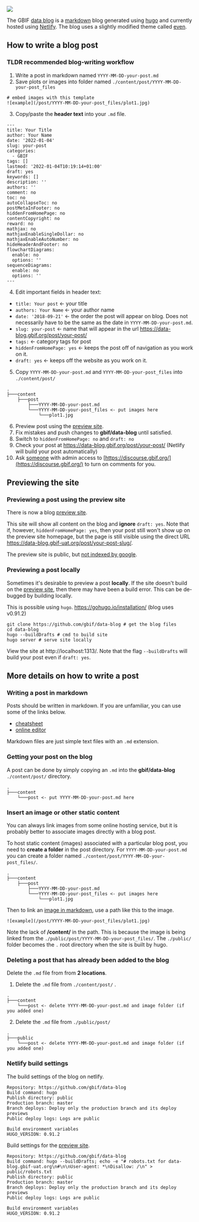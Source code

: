 
![](https://raw.githubusercontent.com/gbif/data-blog/master/static/logo.png)

The GBIF [data blog](https://data-blog.gbif.org/) is a [markdown](https://github.com/adam-p/markdown-here/wiki/Markdown-Cheatsheet) blog generated using [hugo](https://gohugo.io/) and currently hosted using [Netlify](https://www.netlify.com/).  The blog uses a slightly modified theme called [even](https://github.com/olOwOlo/hugo-theme-even).  

How to write a blog post 
------
### TLDR recommended blog-writing workflow 

1. Write a post in markdown named `YYYY-MM-DD-your-post.md` 
2. Save plots or images into folder named `./content/post/YYYY-MM-DD-your-post_files`

```
# embed images with this template
![example](/post/YYYY-MM-DD-your-post_files/plot1.jpg)
```

3. Copy/paste the **header text** into your `.md` file. 
```
---
title: Your Title
author: Your Name
date: '2022-01-04'
slug: your-post
categories:
  - GBIF
tags: []
lastmod: '2022-01-04T10:19:14+01:00'
draft: yes
keywords: []
description: ''
authors: ''
comment: no
toc: no
autoCollapseToc: no
postMetaInFooter: no
hiddenFromHomePage: no
contentCopyright: no
reward: no
mathjax: no
mathjaxEnableSingleDollar: no
mathjaxEnableAutoNumber: no
hideHeaderAndFooter: no
flowchartDiagrams:
  enable: no
  options: ''
sequenceDiagrams:
  enable: no
  options: ''
---

```
4. Edit important fields in header text: 
 
 - `title: Your post` <- your title 
 - `authors: Your Name` <- your author name
 - `date: '2018-09-21'` <- the order the post will appear on blog. Does not necessarily have to be the same as the date in  `YYYY-MM-DD-your-post.md`. 
 - `slug: your-post` <- name that will appear in the url https://data-blog.gbif.org/post/your-post/  
 - `tags:` <- category tags for post
 - `hiddenFromHomePage: yes` <- keeps the post off of navigation as you work on it. 
 - `draft: yes` <- keeps off the website as you work on it. 
5. Copy `YYYY-MM-DD-your-post.md` and `YYYY-MM-DD-your-post_files` into `./content/post/`
```
.
├───content
    ├───post
        ├───YYYY-MM-DD-your-post.md
        └───YYYY-MM-DD-your-post_files <- put images here
            └───plot1.jpg
```
6. Preview post using the [preview site](https://data-blog.gbif-uat.org/).
7. Fix mistakes and push changes to **gbif/data-blog** until satisfied. 
8. Switch to `hiddenFromHomePage: no` and `draft: no`
9. Check your post at https://data-blog.gbif.org/post/your-post/ (Netlify will build your post automatically)
10. Ask [someone](https://github.com/jhnwllr) with admin access to [https://discourse.gbif.org/](https://discourse.gbif.org/) to turn on comments for you.  

Previewing the site
------
### Previewing a post using the preview site

There is now a blog [preview site](https://data-blog.gbif-uat.org/). 

This site will show all content on the blog and **ignore** `draft: yes`. Note that if, however, `hiddenFromHomePage: yes`, then your post still won't show up on the preview site homepage, but the page is still visible using the direct URL https://data-blog.gbif-uat.org/post/your-post-slug/.

The preview site is public, but [not indexed by google](https://data-blog.gbif-uat.org/robots.txt). 

### Previewing a post locally 


Sometimes it's desirable to preview a post **locally**. If the site doesn't build on the [preview site](https://data-blog.gbif-uat.org/), then there may have been a build error. This can be de-bugged by building locally. 

This is possible using `hugo`. https://gohugo.io/installation/ (blog uses v0.91.2)

```shell
git clone https://github.com/gbif/data-blog # get the blog files
cd data-blog
hugo --buildDrafts # cmd to build site
hugo server # serve site locally  
```

View the site at http://localhost:1313/. Note that the flag `--buildDrafts` will build your post even if `draft: yes`. 

More details on how to write a post
------
### Writing a post in markdown

Posts should be written in markdown. If you are unfamiliar, you can use some of the links below. 

* [cheatsheet](https://github.com/adam-p/markdown-here/wiki/Markdown-Cheatsheet)
* [online editor](https://stackedit.io/app#)

Markdown files are just simple text files with an `.md` extension. 

### Getting your post on the blog 

A post can be done by simply copying an `.md` into the **gbif/data-blog** `./content/post/` directory. 

```
.
├───content
    └───post <- put YYYY-MM-DD-your-post.md here
```

### Insert an image or other static content 

You can always link images from some online hosting service, but it is probably better to associate images directly with a blog post. 

To host static content (images) associated with a particular blog post, you need to **create a folder** in the post directory. For `YYYY-MM-DD-your-post.md` you can create a folder named `./content/post/YYYY-MM-DD-your-post_files/`. 

```
.
├───content
    ├───post
        ├───YYYY-MM-DD-your-post.md
        └───YYYY-MM-DD-your-post_files <- put images here
            └───plot1.jpg
```

Then to link an [image in markdown](https://github.com/adam-p/markdown-here/wiki/Markdown-Cheatsheet#images), use a path like this to the image. 

```
![example](/post/YYYY-MM-DD-your-post_files/plot1.jpg)
```
Note the lack of **/content/** in the path. This is because the image is being linked from the `./public/post/YYYY-MM-DD-your-post_files/`. The `./public/` folder becomes the `.` root directory when the site is built by hugo.  

### Deleting a post that has already been added to the blog 

Delete the `.md` file from from **2 locations**.

1. Delete the `.md` file from `./content/post/` .

```
.
├───content
    └───post <- delete YYYY-MM-DD-your-post.md and image folder (if you added one)
```

2. Delete the `.md` file from `./public/post/`

```
.
├───public
    └───post <- delete YYYY-MM-DD-your-post.md and image folder (if you added one)
```


### Netlify build settings 

The build settings of the blog on netlify. 

```
Repository: https://github.com/gbif/data-blog
Build command: hugo
Publish directory: public
Production branch: master
Branch deploys: Deploy only the production branch and its deploy previews
Public deploy logs: Logs are public

Build environment variables
HUGO_VERSION: 0.91.2
```

Build settings for the [preview site](https://data-blog.gbif-uat.org/).

```
Repository: https://github.com/gbif/data-blog
Build command: hugo --buildDrafts; echo -e "# robots.txt for data-blog.gbif-uat.org\n#\n\nUser-agent: *\nDisallow: /\n" > public/robots.txt
Publish directory: public
Production branch: master
Branch deploys: Deploy only the production branch and its deploy previews
Public deploy logs: Logs are public

Build environment variables
HUGO_VERSION: 0.91.2
```


